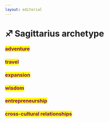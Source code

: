 ```yaml
---
layout: editorial
---
```


# ♐️ Sagittarius archetype

### <mark style="color:purple;">adventure</mark>

### <mark style="color:purple;">travel</mark>

### <mark style="color:purple;">expansion</mark>

### <mark style="color:purple;">wisdom</mark>

### <mark style="color:purple;">entrepreneurship</mark>

### <mark style="color:purple;">cross-cultural relationships</mark>
